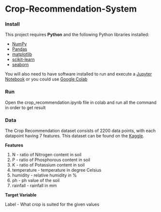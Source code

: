 # Crop-Recommendation-System

### Install

This project requires **Python** and the following Python libraries installed:

- [NumPy](http://www.numpy.org/)
- [Pandas](http://pandas.pydata.org/)
- [matplotlib](http://matplotlib.org/)
- [scikit-learn](http://scikit-learn.org/stable/)
- [seaborn](https://seaborn.pydata.org)

You will also need to have software installed to run and execute a [Jupyter Notebook](http://jupyter.org/install.html) or you could use [Google Colab](https://colab.research.google.com)

 

### Run

Open the crop_recommendation.ipynb file in colab and run all the command in order to get result

### Data

The Crop Recommendation dataset consists of 2200 data points, with each datapoint having 7 features. This dataset can be found on the [Kaggle](https://www.kaggle.com/datasets/atharvaingle/crop-recommendation-dataset).

**Features**

1. N - ratio of Nitrogen content in soil
2. P - ratio of Phosphorous content in soil
3. K - ratio of Potassium content in soil
4. temperature - temperature in degree Celsius
5. humidity - relative humidity in %
6. ph - ph value of the soil
7. rainfall - rainfall in mm

**Target Variable**

Label - What crop is suited for the given values
